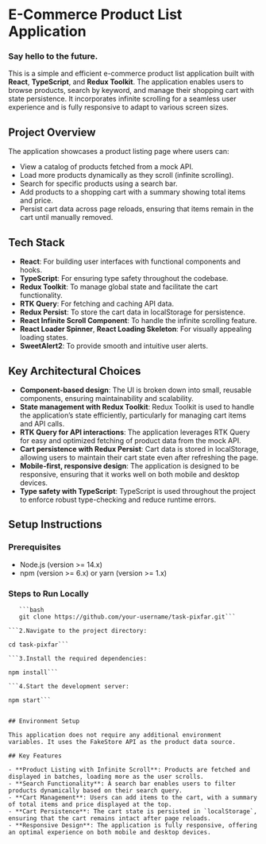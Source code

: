 # E-Commerce Product List Application

### Say hello to the future.

This is a simple and efficient e-commerce product list application built with **React**, **TypeScript**, and **Redux Toolkit**. The application enables users to browse products, search by keyword, and manage their shopping cart with state persistence. It incorporates infinite scrolling for a seamless user experience and is fully responsive to adapt to various screen sizes.

## Project Overview

The application showcases a product listing page where users can:
- View a catalog of products fetched from a mock API.
- Load more products dynamically as they scroll (infinite scrolling).
- Search for specific products using a search bar.
- Add products to a shopping cart with a summary showing total items and price.
- Persist cart data across page reloads, ensuring that items remain in the cart until manually removed.

## Tech Stack
- **React**: For building user interfaces with functional components and hooks.
- **TypeScript**: For ensuring type safety throughout the codebase.
- **Redux Toolkit**: To manage global state and facilitate the cart functionality.
- **RTK Query**: For fetching and caching API data.
- **Redux Persist**: To store the cart data in localStorage for persistence.
- **React Infinite Scroll Component**: To handle the infinite scrolling feature.
- **React Loader Spinner**, **React Loading Skeleton**: For visually appealing loading states.
- **SweetAlert2**: To provide smooth and intuitive user alerts.

## Key Architectural Choices
- **Component-based design**: The UI is broken down into small, reusable components, ensuring maintainability and scalability.
- **State management with Redux Toolkit**: Redux Toolkit is used to handle the application’s state efficiently, particularly for managing cart items and API calls.
- **RTK Query for API interactions**: The application leverages RTK Query for easy and optimized fetching of product data from the mock API.
- **Cart persistence with Redux Persist**: Cart data is stored in localStorage, allowing users to maintain their cart state even after refreshing the page.
- **Mobile-first, responsive design**: The application is designed to be responsive, ensuring that it works well on both mobile and desktop devices.
- **Type safety with TypeScript**: TypeScript is used throughout the project to enforce robust type-checking and reduce runtime errors.

## Setup Instructions

### Prerequisites
- Node.js (version >= 14.x)
- npm (version >= 6.x) or yarn (version >= 1.x)

### Steps to Run Locally

```1. Clone the repository:
   ```bash
   git clone https://github.com/your-username/task-pixfar.git```

```2.Navigate to the project directory:

cd task-pixfar```

```3.Install the required dependencies:

npm install```

```4.Start the development server:

npm start```


## Environment Setup

This application does not require any additional environment variables. It uses the FakeStore API as the product data source.

## Key Features

- **Product Listing with Infinite Scroll**: Products are fetched and displayed in batches, loading more as the user scrolls.
- **Search Functionality**: A search bar enables users to filter products dynamically based on their search query.
- **Cart Management**: Users can add items to the cart, with a summary of total items and price displayed at the top.
- **Cart Persistence**: The cart state is persisted in `localStorage`, ensuring that the cart remains intact after page reloads.
- **Responsive Design**: The application is fully responsive, offering an optimal experience on both mobile and desktop devices.

